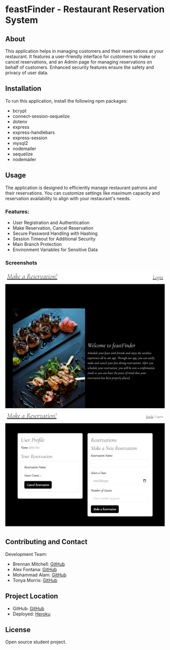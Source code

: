 # feastFinder - Restaurant Reservation System

## About
This application helps in managing customers and their reservations at your restaurant. It features a user-friendly interface for customers to make or cancel reservations, and an Admin page for managing reservations on behalf of customers. Enhanced security features ensure the safety and privacy of user data.

## Installation

To run this application, install the following npm packages:
- bcrypt
- connect-session-sequelize
- dotenv
- express
- express-handlebars
- express-session
- mysql2
- nodemailer
- sequelize
- nodemailer

## Usage

The application is designed to efficiently manage restaurant patrons and their reservations. You can customize settings like maximum capacity and reservation availability to align with your restaurant's needs.

### Features:
- User Registration and Authentication
- Make Reservation, Cancel Reservation
- Secure Password Handling with Hashing
- Session Timeout for Additional Security
- Main Branch Protection
- Environment Variables for Sensitive Data

### Screenshots

![Screenshot of Main Panel](./public/images/main.png)
![Screenshot of Reservation Page](./public/images/profile.png)

## Contributing and Contact

Development Team:
- Brennan Mitchell: [GitHub](https://github.com/mrwait-music)
- Alex Fontana: [GitHub](https://github.com/afontana405)
- Mohammad Alam: [GitHub](https://github.com/alamm01)
- Tonya Morris: [GitHub](https://github.com/misschootemup)

## Project Location
- GitHub: [GitHub](https://github.com/alamm01)
- Deployed: [Heroku](https://feastfinder-29c2a8dddaa0.herokuapp.com/)

## License

Open source student project.
